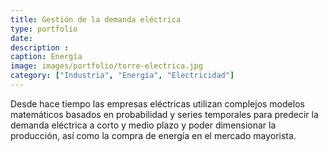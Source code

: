 ```yaml
---
title: Gestión de la demanda eléctrica
type: portfolio
date: 
description : 
caption: Energía
image: images/portfolio/torre-electrica.jpg
category: ["Industria", "Energía", "Electricidad"]
---
```


Desde hace tiempo las empresas eléctricas utilizan complejos modelos matemáticos basados en probabilidad y series temporales para predecir la demanda eléctrica a corto y medio plazo y poder dimensionar la producción, así como la compra de energía en el mercado mayorista.


